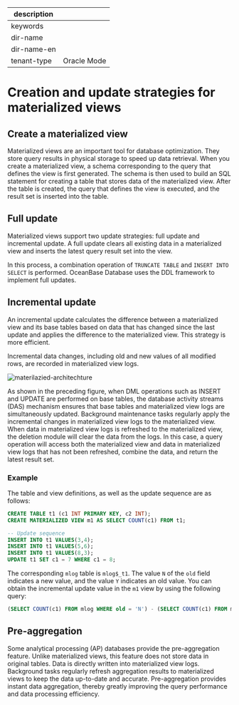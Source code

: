 |description||
|---|---|
|keywords||
|dir-name||
|dir-name-en||
|tenant-type|Oracle Mode|

# Creation and update strategies for materialized views

## Create a materialized view

Materialized views are an important tool for database optimization. They store query results in physical storage to speed up data retrieval. When you create a materialized view, a schema corresponding to the query that defines the view is first generated. The schema is then used to build an SQL statement for creating a table that stores data of the materialized view. After the table is created, the query that defines the view is executed, and the result set is inserted into the table.

## Full update

Materialized views support two update strategies: full update and incremental update. A full update clears all existing data in a materialized view and inserts the latest query result set into the view.

In this process, a combination operation of `TRUNCATE TABLE` and `INSERT INTO SELECT` is performed. OceanBase Database uses the DDL framework to implement full updates.

## Incremental update

An incremental update calculates the difference between a materialized view and its base tables based on data that has changed since the last update and applies the difference to the materialized view. This strategy is more efficient.

Incremental data changes, including old and new values of all modified rows, are recorded in materialized view logs.

![materilazied-architechture](https://obbusiness-private.oss-cn-shanghai.aliyuncs.com/doc/img/observer-enterprise/V4.3.0/materialized-view/materilazied-architechture.jpg)

As shown in the preceding figure, when DML operations such as INSERT and UPDATE are performed on base tables, the database activity streams (DAS) mechanism ensures that base tables and materialized view logs are simultaneously updated. Background maintenance tasks regularly apply the incremental changes in materialized view logs to the materialized view. When data in materialized view logs is refreshed to the materialized view, the deletion module will clear the data from the logs. In this case, a query operation will access both the materialized view and data in materialized view logs that has not been refreshed, combine the data, and return the latest result set.

### Example

The table and view definitions, as well as the update sequence are as follows:

```sql
CREATE TABLE t1 (c1 INT PRIMARY KEY, c2 INT);
CREATE MATERIALIZED VIEW m1 AS SELECT COUNT(c1) FROM t1;

-- Update sequence
INSERT INTO t1 VALUES(3,4);
INSERT INTO t1 VALUES(5,6);
INSERT INTO t1 VALUES(8,3);
UPDATE t1 SET c1 = 7 WHERE c1 = 8;
```

The corresponding `mlog` table is `mlog$_t1`. The value `N` of the `old` field indicates a new value, and the value `Y` indicates an old value. You can obtain the incremental update value in the `m1` view by using the following query:

```sql
(SELECT COUNT(c1) FROM mlog WHERE old = 'N') - (SELECT COUNT(c1) FROM mlog WHERE old = 'Y')
```

## Pre-aggregation

Some analytical processing (AP) databases provide the pre-aggregation feature. Unlike materialized views, this feature does not store data in original tables. Data is directly written into materialized view logs. Background tasks regularly refresh aggregation results to materialized views to keep the data up-to-date and accurate. Pre-aggregation provides instant data aggregation, thereby greatly improving the query performance and data processing efficiency.